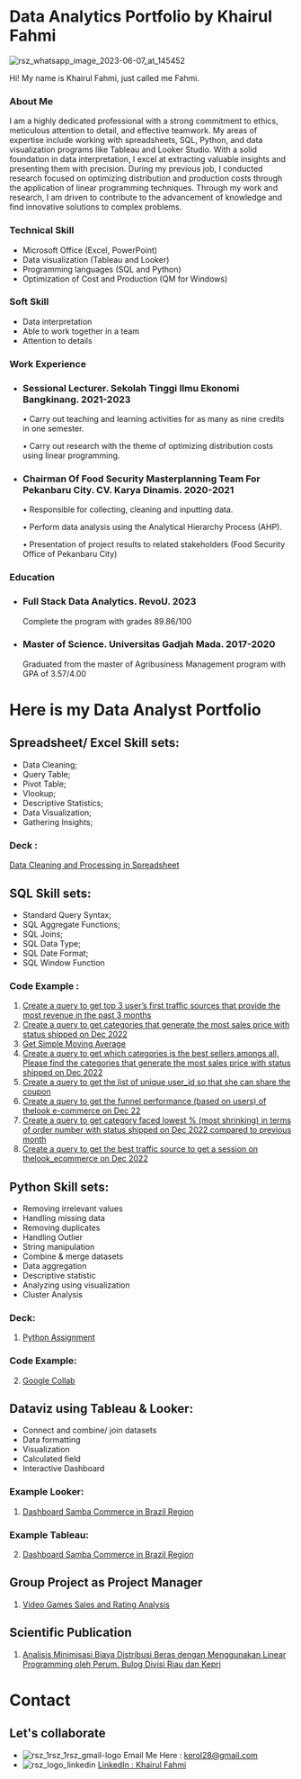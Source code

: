 # Data Analytics Portfolio by Khairul Fahmi

![rsz_whatsapp_image_2023-06-07_at_145452](https://github.com/khairulfahmii/Khairul-Fahmi-DA-Portofolio/assets/132670375/e9d343d7-36ac-4c49-a08f-f77f3ccec942)

Hi! My name is Khairul Fahmi, just called me Fahmi.

### About Me
I am a highly dedicated professional with a strong commitment to ethics, meticulous attention to detail, and effective teamwork. My areas of expertise include working with spreadsheets, SQL, Python, and data visualization programs like Tableau and Looker Studio. With a solid foundation in data interpretation, I excel at extracting valuable insights and presenting them with precision.
During my previous job, I conducted research focused on optimizing distribution and production costs through the application of linear programming techniques. Through my work and research, I am driven to contribute to the advancement of knowledge and find innovative solutions to complex problems.

### Technical Skill
* Microsoft Office (Excel, PowerPoint)
* Data visualization (Tableau and Looker)
* Programming languages (SQL and Python)
* Optimization of Cost and Production (QM for Windows)

### Soft Skill
* Data interpretation
* Able to work together in a team
* Attention to details

### Work Experience
* ### Sessional Lecturer. Sekolah Tinggi Ilmu Ekonomi Bangkinang. 2021-2023
   • Carry out teaching and learning activities for as many as nine credits in one semester.

   • Carry out research with the theme of optimizing distribution costs using linear programming.
* ### Chairman Of Food Security Masterplanning Team For Pekanbaru City. CV. Karya Dinamis. 2020-2021
   • Responsible for collecting, cleaning and inputting data.

   • Perform data analysis using the Analytical Hierarchy Process (AHP).

   • Presentation of project results to related stakeholders (Food Security Office of Pekanbaru City)

### Education
* ### Full Stack Data Analytics. RevoU. 2023
  
  Complete the program with grades 89.86/100

* ### Master of Science. Universitas Gadjah Mada. 2017-2020

  Graduated from the master of Agribusiness Management program with GPA of 3.57/4.00


# Here is my Data Analyst Portfolio

## Spreadsheet/ Excel Skill sets:
* Data Cleaning;
* Query Table;
* Pivot Table;
* Vlookup;
* Descriptive Statistics;
* Data Visualization;
* Gathering Insights;

### Deck :
[Data Cleaning and Processing in Spreadsheet](https://docs.google.com/presentation/d/1H4ffVTQ-4i1ozKPmFjrOLlhj2jXNG_2pC0mrPZqBrSc/edit?usp=share_link)

## SQL Skill sets:
* Standard Query Syntax;  
* SQL Aggregate Functions; 
* SQL Joins; 
* SQL Data Type; 
* SQL Date Format; 
* SQL Window Function

### Code Example :
1. [Create a query to get top 3 user’s first traffic sources that provide the most revenue in the past 3 months](https://console.cloud.google.com/bigquery?sq=1056090746133:7c7687badc2a44f79774b912c1005cec)
2. [Create a query to get categories that generate the most sales price with status shipped on Dec 2022](https://console.cloud.google.com/bigquery?sq=1056090746133:586a706244f14e52a2fee3fd84c8008d)
3. [Get Simple Moving Average](https://console.cloud.google.com/bigquery?project=practical-ring-377011&supportedpurview=project&ws=!1m16!1m3!8m2!1s829032704250!2s019c268b53624cb29bf21cedf4548f45!1m3!8m2!1s1056090746133!2s0da5ed4d86ad499898598e5a8315bc2c!1m3!8m2!1s1056090746133!2sf70cd70330c04d9ebf77d4a4f4bc43a6!1m3!8m2!1s1056090746133!2s30f6db10f88e45a88b6f3abac9f27b16)
4. [Create a query to get which categories is the best sellers amongs all, Please find the categories that generate the most sales price with status shipped on Dec 2022](https://console.cloud.google.com/bigquery?sq=1056090746133:586a706244f14e52a2fee3fd84c8008d)
5. [Create a query to get the list of unique user_id so that she can share the coupon](https://console.cloud.google.com/bigquery?sq=1056090746133:0b15e7cc351448be81961768d7246739)
6. [Create a query to get the funnel performance (based on users) of thelook e-commerce on Dec 22](https://console.cloud.google.com/bigquery?sq=1056090746133:5c6b0201dfe940229cd39ec7d6604a36)
7. [Create a query to get category faced lowest % (most shrinking) in terms of order number with status shipped on Dec 2022 compared to previous month](https://console.cloud.google.com/bigquery?sq=1056090746133:479c34cdb4214a0191e093451fbda386)
8. [Create a query to get the best traffic source to get a session on thelook_ecommerce on Dec 2022](https://console.cloud.google.com/bigquery?sq=1056090746133:0da5ed4d86ad499898598e5a8315bc2c)


## Python Skill sets:
* Removing irrelevant values
* Handling missing data
* Removing duplicates
* Handling Outlier
* String manipulation
* Combine & merge datasets
* Data aggregation
* Descriptive statistic
* Analyzing using visualization
* Cluster Analysis

### Deck:
1. [Python Assignment](https://docs.google.com/presentation/d/1chUG9YarQJQWIYyzZfJt495MiRxN1lYl-BYE3RlYdzw/edit?usp=share_link)
### Code Example:
2. [Google Collab](https://colab.research.google.com/drive/1tnmmwQfN3sLZ6PUviL6EUbPt3sLxwo6S?usp=share_link)

## Dataviz using Tableau & Looker:
* Connect and combine/ join datasets
* Data formatting
* Visualization
* Calculated field
* Interactive Dashboard

### Example Looker:
1. [Dashboard Samba Commerce in Brazil Region](https://lookerstudio.google.com/reporting/c802f23e-efba-42fd-b257-d3fa82fdd9a6)
### Example Tableau:
2. [Dashboard Samba Commerce in Brazil Region](https://public.tableau.com/app/profile/khairul.fahmi/viz/W10W11_JAN23Khairul_Fahmi_Intermediate/Dashboard1)

## Group Project as Project Manager
1. [Video Games Sales and Rating Analysis](https://drive.google.com/file/d/1tVfM7ZoOBa2Yd7B2YbkSsXggrzm7-8a4/view?usp=share_link)

## Scientific Publication
1. [Analisis Minimisasi Biaya Distribusi Beras dengan Menggunakan Linear Programming oleh Perum. Bulog Divisi Riau dan Kepri](https://www.neliti.com/publications/187356/analisis-minimisasi-biaya-distribusi-beras-dengan-menggunakan-linear-programming)

# Contact
## Let's collaborate
* ![rsz_1rsz_1rsz_gmail-logo](https://github.com/khairulfahmii/Khairul-Fahmi-DA-Portofolio/assets/132670375/a8cf4320-a85e-4621-9fd8-4e8d8c0103dc) Email Me Here : kerol28@gmail.com 
* ![rsz_logo_linkedin](https://github.com/khairulfahmii/Khairul-Fahmi-DA-Portofolio/assets/132670375/af1a6fc3-7916-469a-b97b-079f0b677b34)  [LinkedIn : Khairul Fahmi](https://www.linkedin.com/in/khairulfahmi28)
